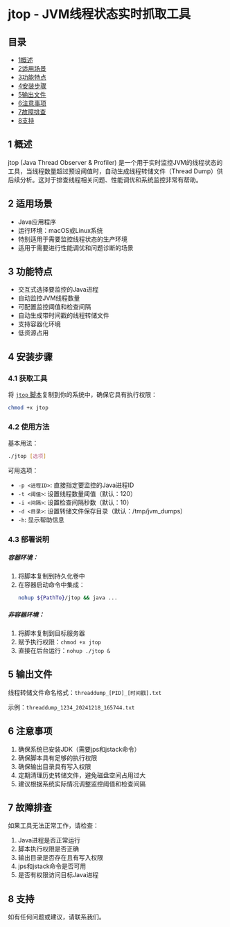 # jtop - JVM线程状态实时抓取工具

## 目录

- [1概述](#1-概述)
- [2适用场景](#2-适用场景)
- [3功能特点](#3-功能特点)
- [4安装步骤](#4-安装步骤)
- [5输出文件](#5-输出文件)
- [6注意事项](#6-注意事项)
- [7故障排查](#7-故障排查)
- [8支持](#8-支持)

## 1 概述

jtop (Java Thread Observer & Profiler) 是一个用于实时监控JVM的线程状态的工具，当线程数量超过预设阈值时，自动生成线程转储文件（Thread Dump）供后续分析。这对于排查线程相关问题、性能调优和系统监控非常有帮助。

## 2 适用场景

- Java应用程序
- 运行环境：macOS或Linux系统
- 特别适用于需要监控线程状态的生产环境
- 适用于需要进行性能调优和问题诊断的场景

## 3 功能特点

- 交互式选择要监控的Java进程
- 自动监控JVM线程数量
- 可配置监控阈值和检查间隔
- 自动生成带时间戳的线程转储文件
- 支持容器化环境
- 低资源占用

## 4 安装步骤

### 4.1 获取工具

将 [`jtop` 脚本](/JVM/Utils/jtop/jtop.sh)复制到你的系统中，确保它具有执行权限：

```bash
chmod +x jtop
```

### 4.2 使用方法

基本用法：
```bash
./jtop [选项]
```

可用选项：
- `-p <进程ID>`: 直接指定要监控的Java进程ID
- `-t <阈值>`: 设置线程数量阈值（默认：120）
- `-i <间隔>`: 设置检查间隔秒数（默认：10）
- `-d <目录>`: 设置转储文件保存目录（默认：/tmp/jvm_dumps）
- `-h`: 显示帮助信息

### 4.3 部署说明

##### 容器环境：
1. 将脚本复制到持久化卷中
2. 在容器启动命令中集成：
   ```bash
   nohup ${PathTo}/jtop && java ...
   ```

##### 非容器环境：
1. 将脚本复制到目标服务器
2. 赋予执行权限：`chmod +x jtop`
3. 直接在后台运行：`nohup ./jtop &`

## 5 输出文件

线程转储文件命名格式：`threaddump_[PID]_[时间戳].txt`

示例：`threaddump_1234_20241218_165744.txt`

## 6 注意事项

1. 确保系统已安装JDK（需要jps和jstack命令）
2. 确保脚本具有足够的执行权限
3. 确保输出目录具有写入权限
4. 定期清理历史转储文件，避免磁盘空间占用过大
5. 建议根据系统实际情况调整监控阈值和检查间隔

## 7 故障排查

如果工具无法正常工作，请检查：
1. Java进程是否正常运行
2. 脚本执行权限是否正确
3. 输出目录是否存在且有写入权限
4. jps和jstack命令是否可用
5. 是否有权限访问目标Java进程

## 8 支持

如有任何问题或建议，请联系我们。